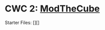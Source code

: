 # CWC 2: [ModTheCube]

Starter Files: [][]
 
[modthecube]: <https://learn.unity.com/tutorial/mod-the-cube>
